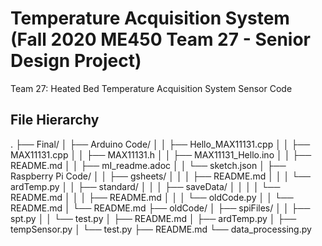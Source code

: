 # Temperature Acquisition System (Fall 2020 ME450 Team 27 - Senior Design Project)
Team 27: Heated Bed Temperature Acquisition System Sensor Code

## File Hierarchy
.
├── Final/ 
│   ├── Arduino Code/
│   │   ├── Hello_MAX11131.cpp
│   │   ├── MAX11131.cpp
│   │   ├── MAX11131.h
│   │   ├── MAX11131_Hello.ino
│   │   ├── README.md
│   │   ├── mI_readme.adoc
│   │   └── sketch.json
│   ├── Raspberry Pi Code/
│   │   ├── gsheets/
│   │   │   ├── README.md
│   │   │   └── ardTemp.py 
│   │   ├── standard/
│   │   │   ├── saveData/
│   │   │   │   └── README.md
│   │   │   ├── README.md
│   │   │   └── oldCode.py
│   │   └── README.md
│   └── README.md
├── oldCode/
│   ├── spiFiles/
│   │   ├── spt.py
│   │   └── test.py
│   ├── README.md
│   ├── ardTemp.py
│   ├── tempSensor.py
│   └── test.py
├── README.md
└── data_processing.py